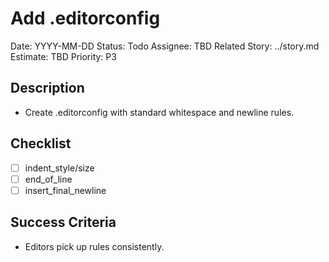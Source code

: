 # Add .editorconfig

Date: YYYY-MM-DD
Status: Todo
Assignee: TBD
Related Story: ../story.md
Estimate: TBD
Priority: P3

## Description
- Create .editorconfig with standard whitespace and newline rules.

## Checklist
- [ ] indent_style/size
- [ ] end_of_line
- [ ] insert_final_newline

## Success Criteria
- Editors pick up rules consistently.
